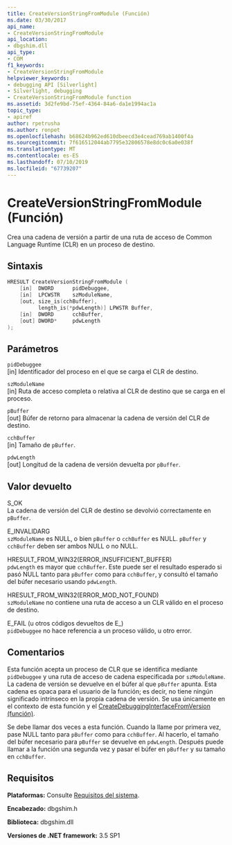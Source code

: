 ```yaml
---
title: CreateVersionStringFromModule (Función)
ms.date: 03/30/2017
api_name:
- CreateVersionStringFromModule
api_location:
- dbgshim.dll
api_type:
- COM
f1_keywords:
- CreateVersionStringFromModule
helpviewer_keywords:
- debugging API [Silverlight]
- Silverlight, debugging
- CreateVersionStringFromModule function
ms.assetid: 3d2fe9bd-75ef-4364-84a6-da1e1994ac1a
topic_type:
- apiref
author: rpetrusha
ms.author: ronpet
ms.openlocfilehash: b68624b962ed610dbeecd3e4cead769ab1400f4a
ms.sourcegitcommit: 7f616512044ab7795e32806578e8dc0c6a0e038f
ms.translationtype: MT
ms.contentlocale: es-ES
ms.lasthandoff: 07/10/2019
ms.locfileid: "67739207"
---
```

# <a name="createversionstringfrommodule-function"></a>CreateVersionStringFromModule (Función)
Crea una cadena de versión a partir de una ruta de acceso de Common Language Runtime (CLR) en un proceso de destino.  
  
## <a name="syntax"></a>Sintaxis  
  
```cpp  
HRESULT CreateVersionStringFromModule (  
    [in]  DWORD      pidDebuggee,  
    [in]  LPCWSTR    szModuleName,  
    [out, size_is(cchBuffer),  
          length_is(*pdwLength)] LPWSTR Buffer,  
    [in]  DWORD      cchBuffer,  
    [out] DWORD*     pdwLength  
);  
```  
  
## <a name="parameters"></a>Parámetros  
 `pidDebuggee`  
 [in] Identificador del proceso en el que se carga el CLR de destino.  
  
 `szModuleName`  
 [in] Ruta de acceso completa o relativa al CLR de destino que se carga en el proceso.  
  
 `pBuffer`  
 [out] Búfer de retorno para almacenar la cadena de versión del CLR de destino.  
  
 `cchBuffer`  
 [in] Tamaño de `pBuffer`.  
  
 `pdwLength`  
 [out] Longitud de la cadena de versión devuelta por `pBuffer`.  
  
## <a name="return-value"></a>Valor devuelto  
 S_OK  
 La cadena de versión del CLR de destino se devolvió correctamente en `pBuffer`.  
  
 E_INVALIDARG  
 `szModuleName` es NULL, o bien `pBuffer` o `cchBuffer` es NULL. `pBuffer` y `cchBuffer` deben ser ambos NULL o no NULL.  
  
 HRESULT_FROM_WIN32(ERROR_INSUFFICIENT_BUFFER)  
 `pdwLength` es mayor que `cchBuffer`. Este puede ser el resultado esperado si pasó NULL tanto para `pBuffer` como para `cchBuffer`, y consultó el tamaño del búfer necesario usando `pdwLength`.  
  
 HRESULT_FROM_WIN32(ERROR_MOD_NOT_FOUND)  
 `szModuleName` no contiene una ruta de acceso a un CLR válido en el proceso de destino.  
  
 E_FAIL (u otros códigos devueltos de E_)  
 `pidDebuggee` no hace referencia a un proceso válido, u otro error.  
  
## <a name="remarks"></a>Comentarios  
 Esta función acepta un proceso de CLR que se identifica mediante `pidDebuggee` y una ruta de acceso de cadena especificada por `szModuleName`. La cadena de versión se devuelve en el búfer al que `pBuffer` apunta. Esta cadena es opaca para el usuario de la función; es decir, no tiene ningún significado intrínseco en la propia cadena de versión. Se usa únicamente en el contexto de esta función y el [CreateDebuggingInterfaceFromVersion (función)](../../../../docs/framework/unmanaged-api/debugging/createdebugginginterfacefromversion-function-for-silverlight.md).  
  
 Se debe llamar dos veces a esta función. Cuando la llame por primera vez, pase NULL tanto para `pBuffer` como para `cchBuffer`. Al hacerlo, el tamaño del búfer necesario para `pBuffer` se devuelve en `pdwLength`. Después puede llamar a la función una segunda vez y pasar el búfer en `pBuffer` y su tamaño en `cchBuffer`.  
  
## <a name="requirements"></a>Requisitos  
 **Plataformas:** Consulte [Requisitos del sistema](../../../../docs/framework/get-started/system-requirements.md).  
  
 **Encabezado:** dbgshim.h  
  
 **Biblioteca:** dbgshim.dll  
  
 **Versiones de .NET framework:** 3.5 SP1
